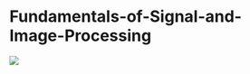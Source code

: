 # Fundamentals-of-Signal-and-Image-Processing

<img src="https://raw.githubusercontent.com/Dare-marvel/Fundamentals-of-Signal-and-Image-Processing--FOSIP--/main/assets/signal_processing.png" />
